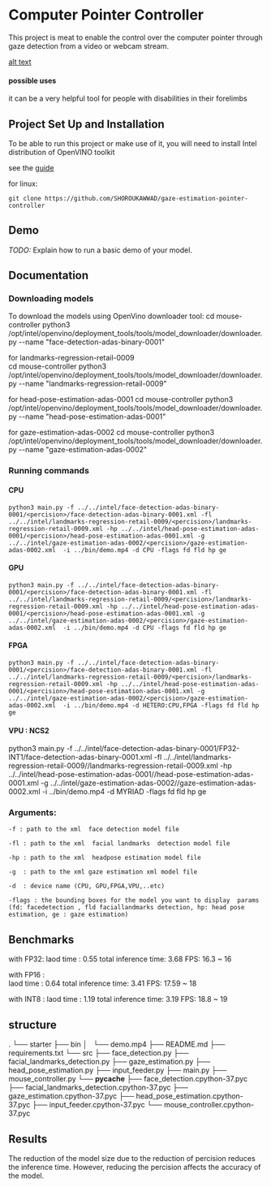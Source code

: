 # Computer Pointer Controller

This project is meat to enable the control over the computer pointer through gaze detection from a video or webcam stream. 

[alt text](https://github.com/SHOROUKAWWAD/gaze-estimation-pointer-controller/edit/master/starter/pic.png "modelpic")
#### possible uses 
 it can be a very helpful tool for people with disabilities in their forelimbs 

## Project Set Up and Installation
 To be able to run this project or make use of it, you will need to install Intel distribution of OpenVINO toolkit 

see the [guide](https://docs.openvinotoolkit.org/latest/)

for linux:

	git clone https://github.com/SHOROUKAWWAD/gaze-estimation-pointer-controller

## Demo
*TODO:* Explain how to run a basic demo of your model.

## Documentation
### Downloading models 
To download the models using OpenVino downloader tool:
	cd mouse-controller 
	python3 /opt/intel/openvino/deployment_tools/tools/model_downloader/downloader.py --name "face-detection-adas-binary-0001"

for landmarks-regression-retail-0009	
	cd mouse-controller 
	python3 /opt/intel/openvino/deployment_tools/tools/model_downloader/downloader.py --name "landmarks-regression-retail-0009"

for head-pose-estimation-adas-0001
	cd mouse-controller 
	python3 /opt/intel/openvino/deployment_tools/tools/model_downloader/downloader.py --name "head-pose-estimation-adas-0001"

for gaze-estimation-adas-0002
	cd mouse-controller 
	python3 /opt/intel/openvino/deployment_tools/tools/model_downloader/downloader.py --name "gaze-estimation-adas-0002"
	

### Running commands

#### CPU

	python3 main.py -f ../../intel/face-detection-adas-binary-0001/<percision>/face-detection-adas-binary-0001.xml -fl ../../intel/landmarks-regression-retail-0009/<percision>/landmarks-regression-retail-0009.xml -hp ../../intel/head-pose-estimation-adas-0001/<percision>/head-pose-estimation-adas-0001.xml -g ../../intel/gaze-estimation-adas-0002/<percision>/gaze-estimation-adas-0002.xml  -i ../bin/demo.mp4 -d CPU -flags fd fld hp ge

#### GPU 
	python3 main.py -f ../../intel/face-detection-adas-binary-0001/<percision>/face-detection-adas-binary-0001.xml -fl ../../intel/landmarks-regression-retail-0009/<percision>/landmarks-regression-retail-0009.xml -hp ../../intel/head-pose-estimation-adas-0001/<percision>/head-pose-estimation-adas-0001.xml -g ../../intel/gaze-estimation-adas-0002/<percision>/gaze-estimation-adas-0002.xml  -i ../bin/demo.mp4 -d CPU -flags fd fld hp ge

#### FPGA

	python3 main.py -f ../../intel/face-detection-adas-binary-0001/<percision>/face-detection-adas-binary-0001.xml -fl ../../intel/landmarks-regression-retail-0009/<percision>/landmarks-regression-retail-0009.xml -hp ../../intel/head-pose-estimation-adas-0001/<percision>/head-pose-estimation-adas-0001.xml -g ../../intel/gaze-estimation-adas-0002/<percision>/gaze-estimation-adas-0002.xml  -i ../bin/demo.mp4 -d HETERO:CPU,FPGA -flags fd fld hp ge

#### VPU : NCS2

python3 main.py -f ../../intel/face-detection-adas-binary-0001/<percision>FP32-INT1/face-detection-adas-binary-0001.xml -fl ../../intel/landmarks-regression-retail-0009/<percision>/landmarks-regression-retail-0009.xml -hp ../../intel/head-pose-estimation-adas-0001/<percision>/head-pose-estimation-adas-0001.xml -g ../../intel/gaze-estimation-adas-0002/<percision>/gaze-estimation-adas-0002.xml  -i ../bin/demo.mp4 -d MYRIAD -flags fd fld hp ge

### Arguments:

	-f : path to the xml  face detection model file  

	-fl : path to the xml  facial landmarks  detection model file

	-hp : path to the xml  headpose estimation model file

	-g  : path to the xml gaze estimation xml model file 

	-d  : device name (CPU, GPU,FPGA,VPU,..etc)

	-flags : the bounding boxes for the model you want to display  params (fd: facedetection , fld faciallandmarks detection, hp: head pose estimation, ge : gaze estimation)
 
## Benchmarks
with FP32:
laod time : 0.55
total inference time: 3.68
FPS: 16.3 ~ 16 

with FP16 :  
laod time : 0.64
total inference time: 3.41
FPS: 17.59 ~ 18 

with INT8 :
laod time : 1.19
total inference time: 3.19
FPS: 18.8 ~ 19 
## structure 
.
└── starter
    ├── bin
    │   └── demo.mp4
    ├── README.md
    ├── requirements.txt
    └── src
        ├── face_detection.py
        ├── facial_landmarks_detection.py
        ├── gaze_estimation.py
        ├── head_pose_estimation.py
        ├── input_feeder.py
        ├── main.py
        ├── mouse_controller.py
        └── __pycache__
            ├── face_detection.cpython-37.pyc
            ├── facial_landmarks_detection.cpython-37.pyc
            ├── gaze_estimation.cpython-37.pyc
            ├── head_pose_estimation.cpython-37.pyc
            ├── input_feeder.cpython-37.pyc
            └── mouse_controller.cpython-37.pyc

## Results

The reduction of the model size due to the reduction of percision reduces the inference time. However, reducing the percision affects the accuracy of the model. 


